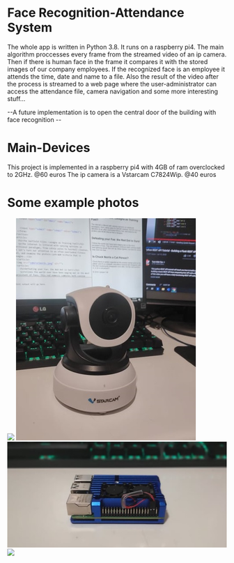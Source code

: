 # Face Recognition-Attendance System
The whole app is written in Python 3.8.
It runs on a raspberry pi4.
The main algorithm proccesses every frame from the streamed video of an ip camera.
Then if there is human face in the frame it compares it with the stored images of our company employees.
If the recognized face is an employee it attends the time, date and name to a file.
Also the result of the video after the process is streamed to a web page where the user-administrator can access the attendance file, camera navigation and some more interesting stuff...

--A future implementation is to open the central door of the building with face recognition --

# Main-Devices
This project is implemented in a raspberry pi4 with 4GB of ram overclocked to 2GHz. @60 euros
The ip camera is a Vstarcam C7824Wip. @40 euros

# Some example photos 
![](screenshots/streaming.jpg) 
![](screenshots/camera.jpg) 
![](screenshots/raspberry.jpg)
![](screenshots/screenshot1.jpg)

 
